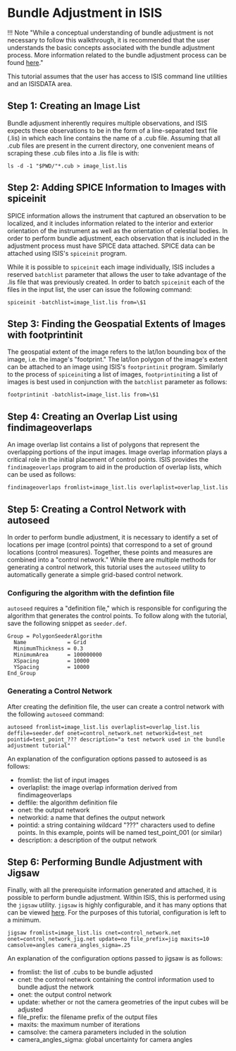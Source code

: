 # Bundle Adjustment in ISIS

!!! Note "While a conceptual understanding of bundle adjustment is not necessary to follow this walkthrough, it is recommended that the user understands the basic concepts associated with the bundle adjustment process.  More information related to the bundle adjustment process can be found [here](https://isis.astrogeology.usgs.gov/Application/presentation/Tabbed/jigsaw/jigsaw.html)."

This tutorial assumes that the user has access to ISIS command line utilities and an ISISDATA area.

## Step 1: Creating an Image List
Bundle adjusment inherently requires multiple observations, and ISIS expects these observations to be in the form of a line-separated text file (.lis) in which each line contains the name of a .cub file.  Assuming that all .cub files are present in the current directory, one convenient means of scraping these .cub files into a .lis file is with:

```console
ls -d -1 "$PWD/"*.cub > image_list.lis
```

## Step 2: Adding SPICE Information to Images with spiceinit

SPICE information allows the instrument that captured an observation to be localized, and it includes information related to the interior and exterior orientation of the instrument as well as the orientation of celestial bodies.  In order to perform bundle adjustment, each observation that is included in the adjustment process must have SPICE data attached. SPICE data can be attached using ISIS's `spiceinit` program.

While it is possible to `spiceinit` each image individually, ISIS includes a reserved `batchlist` parameter that allows the user to take advantage of the .lis file that was previously created.  In order to batch `spiceinit` each of the files in the input list, the user can issue the following command:

```console
spiceinit -batchlist=image_list.lis from=\$1
```

## Step 3: Finding the Geospatial Extents of Images with footprintinit

The geospatial extent of the image refers to the lat/lon bounding box of the image, i.e. the image's "footprint." The lat/lon polygon of the image's extent can be attached to an image using ISIS's `footprintinit` program.  Similarly to the process of `spiceinit`ing a list of images, `footprintinit`ing a list of images is best used in conjunction with the `batchlist` parameter as follows:

```console
footprintinit -batchlist=image_list.lis from=\$1
```

## Step 4: Creating an Overlap List using findimageoverlaps

An image overlap list contains a list of polygons that represent the overlapping portions of the input images.  Image overlap information plays a critical role in the initial placement of control points.  ISIS provides the `findimageoverlaps` program to aid in the production of overlap lists, which can be used as follows:

```console
findimageoverlaps fromlist=image_list.lis overlaplist=overlap_list.lis
```

## Step 5: Creating a Control Network with autoseed
In order to perform bundle adjustment, it is necessary to identify a set of locations per image (control points) that correspond to a set of ground locations (control measures).  Together, these points and measures are combined into a "control network." While there are multiple methods for generating a control network, this tutorial uses the `autoseed` utility to automatically generate a simple grid-based control network.

### Configuring the algorithm with the defintion file
`autoseed` requires a "definition file," which is responsible for configuring the algorithm that generates the control points.  To follow along with the tutorial, save the following snippet as `seeder.def`.

```
Group = PolygonSeederAlgorithm
  Name             = Grid
  MinimumThickness = 0.3
  MinimumArea      = 100000000
  XSpacing         = 10000
  YSpacing         = 10000
End_Group

```

### Generating a Control Network
After creating the definition file, the user can create a control network with the following `autoseed` command:

```console
autoseed fromlist=image_list.lis overlaplist=overlap_list.lis deffile=seeder.def onet=control_network.net networkid=test_net pointid=test_point_??? description="a test network used in the bundle adjustment tutorial"
```

An explanation of the configuration options passed to autoseed is as follows:

- fromlist: the list of input images
- overlaplist: the image overlap information derived from findimageoverlaps
- deffile: the algorithm definition file
- onet: the output network
- networkid: a name that defines the output network
- pointid: a string containing wildcard "???" characters used to define points.  In this example, points will be named test_point_001 (or similar)
- description: a description of the output network

## Step 6: Performing Bundle Adjustment with Jigsaw

Finally, with all the prerequisite information generated and attached, it is possible to perform bundle adjustment.  Within ISIS, this is performed using the `jigsaw` utility. `jigsaw` is highly configurable, and it has many options that can be viewed [here](https://isis.astrogeology.usgs.gov/8.1.0/Application/presentation/Tabbed/jigsaw/jigsaw.html).  For the purposes of this tutorial, configuration is left to a minimum.

```console
jigsaw fromlist=image_list.lis cnet=control_network.net onet=control_network_jig.net update=no file_prefix=jig maxits=10 camsolve=angles camera_angles_sigma=.25
```

An explanation of the configuration options passed to jigsaw is as follows:

- fromlist: the list of .cubs to be bundle adjusted
- cnet: the control network containing the control information used to bundle adjust the network
- onet: the output control network
- update: whether or not the camera geometries of the input cubes will be adjusted
- file_prefix: the filename prefix of the output files
- maxits: the maximum number of iterations
- camsolve: the camera parameters included in the solution
- camera_angles_sigma: global uncertainty for camera angles
